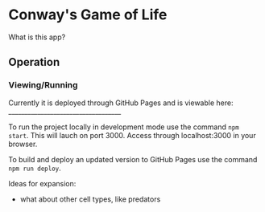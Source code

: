 # Conway's Game of Life
What is this app?

## Operation
### Viewing/Running
Currently it is deployed through GitHub Pages and is viewable here: ___________________________________

To run the project locally in development mode use the command `npm start`. This will lauch on port 3000. Access through localhost:3000 in your browser.

To build and deploy an updated version to GitHub Pages use the command `npm run deploy`.

Ideas for expansion:
- what about other cell types, like predators